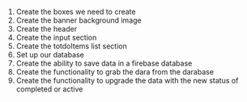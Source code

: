1. Create the boxes we need to create
2. Create the banner background image
3. Create the header
4. Create the input section
5. Create the totdoItems list section
6. Set up our database
7. Create the ability to save data in a firebase database
8. Create the functionality to grab the dara from the darabase
9. Create the functionality to upgrade the data with the new status of completed or active